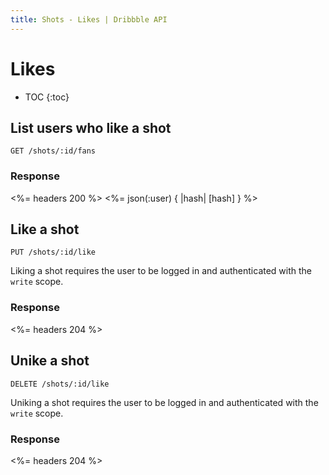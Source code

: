 ```yaml
---
title: Shots - Likes | Dribbble API
---
```


# Likes

* TOC
{:toc}

## List users who like a shot

    GET /shots/:id/fans

### Response

<%= headers 200 %>
<%= json(:user) { |hash| [hash] } %>

## Like a shot

    PUT /shots/:id/like

Liking a shot requires the user to be logged in and authenticated with the
`write` scope.

### Response

<%= headers 204 %>

## Unike a shot

    DELETE /shots/:id/like

Uniking a shot requires the user to be logged in and authenticated with the
`write` scope.

### Response

<%= headers 204 %>
